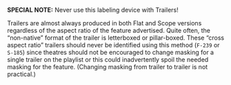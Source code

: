 **SPECIAL NOTE:** Never use this labeling device with Trailers!

Trailers are almost always produced in both Flat and Scope versions regardless of the aspect ratio of the feature advertised.  Quite often, the “non-native” format of the trailer is letterboxed or pillar-boxed.  These “cross aspect ratio” trailers should never be identified using this method (`F-239` or `S-185`) since theatres should not be encouraged to change masking for a single trailer on the playlist or this could inadvertently spoil the needed masking for the feature.  (Changing masking from trailer to trailer is not practical.)